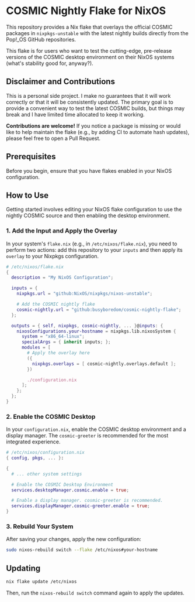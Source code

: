 # COSMIC Nightly Flake for NixOS

This repository provides a Nix flake that overlays the official COSMIC packages in `nixpkgs-unstable` with the latest nightly builds directly from the Pop!_OS GitHub repositories.

This flake is for users who want to test the cutting-edge, pre-release versions of the COSMIC desktop environment on their NixOS systems (what's stability
good for, anyway?).

## Disclaimer and Contributions

This is a personal side project. I make no guarantees that it will work correctly or that it will be consistently updated. The primary goal is to provide a convenient way to test the latest COSMIC builds, but things may break and I have limited time allocated to keep it working.

**Contributions are welcome!** If you notice a package is missing or would like to help maintain the flake (e.g., by adding CI to automate hash updates), please feel free to open a Pull Request.

## Prerequisites

Before you begin, ensure that you have flakes enabled in your NixOS configuration.

## How to Use

Getting started involves editing your NixOS flake configuration to use the nightly COSMIC source and then enabling the desktop environment.

### 1. Add the Input and Apply the Overlay

In your system's `flake.nix` (e.g., in `/etc/nixos/flake.nix`), you need to perform two actions: add this repository to your `inputs` and then apply its `overlay` to your Nixpkgs configuration.

```nix
# /etc/nixos/flake.nix
{
  description = "My NixOS Configuration";

  inputs = {
    nixpkgs.url = "github:NixOS/nixpkgs/nixos-unstable";

    # Add the COSMIC nightly flake
    cosmic-nightly.url = "github:busyboredom/cosmic-nightly-flake";
  };

  outputs = { self, nixpkgs, cosmic-nightly, ... }@inputs: {
    nixosConfigurations.your-hostname = nixpkgs.lib.nixosSystem {
      system = "x86_64-linux";
      specialArgs = { inherit inputs; };
      modules = [
        # Apply the overlay here
        ({
          nixpkgs.overlays = [ cosmic-nightly.overlays.default ];
        })

        ./configuration.nix
      ];
    };
  };
}
````

### 2\. Enable the COSMIC Desktop

In your `configuration.nix`, enable the COSMIC desktop environment and a display manager. The `cosmic-greeter` is recommended for the most integrated experience.

```nix
# /etc/nixos/configuration.nix
{ config, pkgs, ... }:

{
  # ... other system settings

  # Enable the COSMIC Desktop Environment
  services.desktopManager.cosmic.enable = true;

  # Enable a display manager. cosmic-greeter is recommended.
  services.displayManager.cosmic-greeter.enable = true;
}
```

### 3\. Rebuild Your System

After saving your changes, apply the new configuration:

```sh
sudo nixos-rebuild switch --flake /etc/nixos#your-hostname
```

## Updating

```sh
nix flake update /etc/nixos
```

Then, run the `nixos-rebuild switch` command again to apply the updates.
